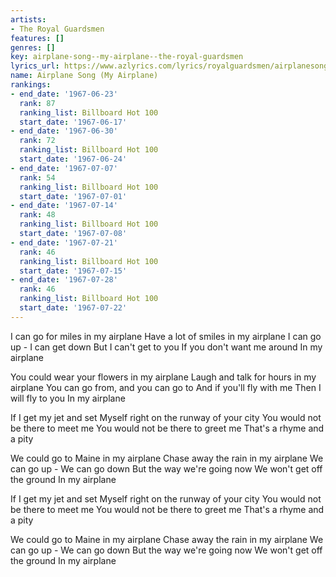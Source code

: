 ```yaml
---
artists:
- The Royal Guardsmen
features: []
genres: []
key: airplane-song--my-airplane--the-royal-guardsmen
lyrics_url: https://www.azlyrics.com/lyrics/royalguardsmen/airplanesongmyairplane.html
name: Airplane Song (My Airplane)
rankings:
- end_date: '1967-06-23'
  rank: 87
  ranking_list: Billboard Hot 100
  start_date: '1967-06-17'
- end_date: '1967-06-30'
  rank: 72
  ranking_list: Billboard Hot 100
  start_date: '1967-06-24'
- end_date: '1967-07-07'
  rank: 54
  ranking_list: Billboard Hot 100
  start_date: '1967-07-01'
- end_date: '1967-07-14'
  rank: 48
  ranking_list: Billboard Hot 100
  start_date: '1967-07-08'
- end_date: '1967-07-21'
  rank: 46
  ranking_list: Billboard Hot 100
  start_date: '1967-07-15'
- end_date: '1967-07-28'
  rank: 46
  ranking_list: Billboard Hot 100
  start_date: '1967-07-22'
---
```


I can go for miles in my airplane
Have a lot of smiles in my airplane
I can go up - I can get down
But I can't get to you
If you don't want me around
In my airplane

You could wear your flowers in my airplane
Laugh and talk for hours in my airplane
You can go from, and you can go to
And if you'll fly with me
Then I will fly to you
In my airplane

If I get my jet and set
Myself right on the runway of your city
You would not be there to meet me
You would not be there to greet me
That's a rhyme and a pity

We could go to Maine in my airplane
Chase away the rain in my airplane
We can go up - We can go down
But the way we're going now
We won't get off the ground
In my airplane

If I get my jet and set
Myself right on the runway of your city
You would not be there to meet me
You would not be there to greet me
That's a rhyme and a pity

We could go to Maine in my airplane
Chase away the rain in my airplane
We can go up - We can go down
But the way we're going now
We won't get off the ground
In my airplane



